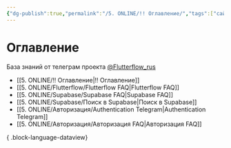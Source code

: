 ```yaml
---
{"dg-publish":true,"permalink":"/5. ONLINE/!! Оглавление/","tags":["сайты","gardenEntry"],"created":"2024-10-22T19:33:10.010-03:00","updated":"2024-10-23T09:08:20.731-03:00"}
---
```


# Оглавление
База знаний от телеграм проекта  [@Flutterflow_rus](https://t.me/flutterflow_rus) 
- [[5. ONLINE/!! Оглавление\|!! Оглавление]]
- [[5. ONLINE/Flutterflow/Flutterflow FAQ\|Flutterflow FAQ]]
- [[5. ONLINE/Supabase/Supabase FAQ\|Supabase FAQ]]
- [[5. ONLINE/Supabase/Поиск в Supabase\|Поиск в Supabase]]
- [[5. ONLINE/Авторизация/Authentication Telegram\|Authentication Telegram]]
- [[5. ONLINE/Авторизация/Авторизация FAQ\|Авторизация FAQ]]

{ .block-language-dataview}